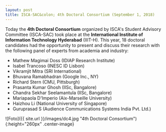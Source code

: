 ```yaml
---
layout: post
title: ISCA-SAC&colon; 4th Doctoral Consortium (September 1, 2018)
---
```


Today the <strong>4th Doctoral Consortium</strong> organized by ISCA's Student Advisory Committee (ISCA-SAC) took place at the <strong>International Institute of Information Technology Hyderabad</strong> (IIIT-H). This year, 18 doctoral candidates had the opportunity to present and discuss their research with the following panel of experts from academia and industry:

<ul>
    <li>Mathew Magimai Doss (IDIAP Research Institute)</li>
    <li>Isabel Trancoso (INESC ID Lisbon)</li>
    <li>Vikramjit Mitra (SRI International)</li>
    <li>Bhuvana Ramabhadran (Google Inc., NY)</li>
    <li>Richard Stern (CMU, Pittsburgh)</li>
    <li>Prasanta Kumar Ghosh (IISc, Bangalore)</li>
    <li>Chandra Sekhar Seelamantula (IISc, Bangalore)</li>
    <li>Mariapaola D'Imperio (Aix-Marseille University)</li>
    <li>Haizhou Li (National University of Singapore)</li>
    <li>Guruprasad S (Audience Communications Systems India Pvt. Ltd.)</li>
</ul>

![Foto]({{ site.url }}/images/dc4.jpg "4th Doctoral Consortium"){:height="260px" .center-image}
